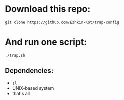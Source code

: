 # Download this repo:
```
git clone https://github.com/Ezhkin-Kot/trap-config
```

# And run one script:
```
./trap.sh
```

## Dependencies:
- `sl`
- UNIX-based system
- that's all
